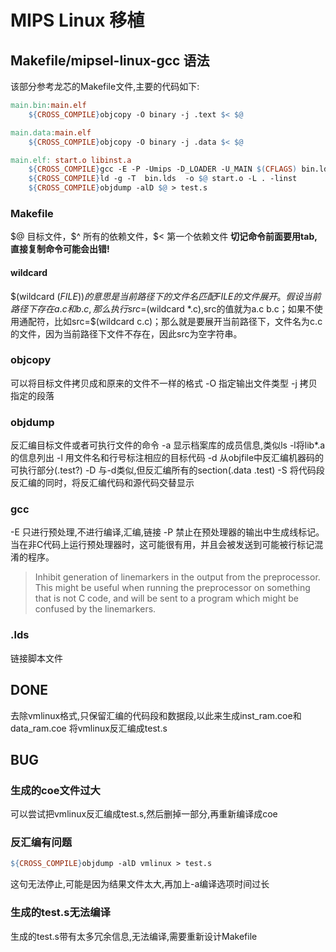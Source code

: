 # MIPS Linux 移植

## Makefile/mipsel-linux-gcc 语法

该部分参考龙芯的Makefile文件,主要的代码如下:

```Makefile
main.bin:main.elf
	${CROSS_COMPILE}objcopy -O binary -j .text $< $@ 

main.data:main.elf
	${CROSS_COMPILE}objcopy -O binary -j .data $< $@ 

main.elf: start.o libinst.a 
	${CROSS_COMPILE}gcc -E -P -Umips -D_LOADER -U_MAIN $(CFLAGS) bin.lds.S -o bin.lds
	${CROSS_COMPILE}ld -g -T  bin.lds  -o $@ start.o -L . -linst
	${CROSS_COMPILE}objdump -alD $@ > test.s
```

### Makefile

\$@ 目标文件，\$^ 所有的依赖文件，\$< 第一个依赖文件
**切记命令前面要用tab,直接复制命令可能会出错!**

#### wildcard

$(wildcard $(FILE))的意思是当前路径下的文件名匹配FILE的文件展开。假设当前路径下存在a.c 和 b.c,那么执行src=$(wildcard *.c),src的值就为a.c b.c；如果不使用通配符，比如src=$(wildcard c.c)；那么就是要展开当前路径下，文件名为c.c的文件，因为当前路径下文件不存在，因此src为空字符串。

### objcopy

可以将目标文件拷贝成和原来的文件不一样的格式
-O 指定输出文件类型
-j 拷贝指定的段落

### objdump

反汇编目标文件或者可执行文件的命令
-a 显示档案库的成员信息,类似ls -l将lib*.a的信息列出
-l 用文件名和行号标注相应的目标代码
-d 从objfile中反汇编机器码的可执行部分(.test?)
-D 与-d类似,但反汇编所有的section(.data .test)
-S 将代码段反汇编的同时，将反汇编代码和源代码交替显示

### gcc

-E 只进行预处理,不进行编译,汇编,链接
-P 禁止在预处理器的输出中生成线标记。 当在非C代码上运行预处理器时，这可能很有用，并且会被发送到可能被行标记混淆的程序。
>Inhibit generation of linemarkers in the output from the preprocessor.  This might be useful when running the preprocessor on something that is not C code, and will be sent to a program which might be confused by the linemarkers.

### .lds

链接脚本文件

## DONE

去除vmlinux格式,只保留汇编的代码段和数据段,以此来生成inst_ram.coe和data_ram.coe
将vmlinux反汇编成test.s

## BUG

### 生成的coe文件过大

可以尝试把vmlinux反汇编成test.s,然后删掉一部分,再重新编译成coe

### 反汇编有问题

```Makefile
${CROSS_COMPILE}objdump -alD vmlinux > test.s
```

这句无法停止,可能是因为结果文件太大,再加上-a编译选项时间过长

### 生成的test.s无法编译

生成的test.s带有太多冗余信息,无法编译,需要重新设计Makefile
